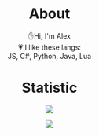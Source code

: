  <h1 align="center">About</h1>
  <p align="center">
    ✋Hi, I'm Alex<br>
    💗 I like these langs:<br>
    JS, C#, Python, Java, Lua<br>
  </p>

  <h1 align="center">Statistic</h1>

  <p align="center">
    <img style="border: none" src="https://github-readme-stats.vercel.app/api?username=UndefinedClear&theme=radical">
  </p>

  <p align="center">
    <img style="border: none" src="https://github-readme-stats.vercel.app/api/top-langs/?username=undefinedclear&size_weight=0.5&count_weight=0.5">
  </p>

<!-- <details>
  <summary>Statistic</summary>
  <p align="center">
    <img style="border: none" src="https://github-readme-stats.vercel.app/api?username=UndefinedClear&theme=radical">
  </p>
</details>

<details>
  <summary>All languages</summary>
<!--   <p align="center">
    <img style="border: none;" width="800px" height="800px" src="https://wakatime.com/share/@b85ae86e-9ff3-4efb-9353-5436495fd9a5/a5dbd5bf-12f1-455f-8e0d-574d47eb26ff.svg">
  </p> 
  <p align="center">
    <img src="https://github-readme-stats.vercel.app/api/top-langs/?username=undefinedclear&size_weight=0.5&count_weight=0.5">
  </p>
</details> -->

<!-- ## Pins
[![Gitparse](https://github-readme-stats.vercel.app/api/pin/?username=undefinedclear&repo=gitparse&show_owner=true)](https://github.com/UndefinedClear/Gitparse) -->

<!--
**UndefinedClear/UndefinedClear** is a ✨ _special_ ✨ repository because its `README.md` (this file) appears on your GitHub profile.

Here are some ideas to get you started:

- 🔭 I’m currently working on ...
- 🌱 I’m currently learning ...
- 👯 I’m looking to collaborate on ...
- 🤔 I’m looking for help with ...
- 💬 Ask me about ...
- 📫 How to reach me: ...
- 😄 Pronouns: ...
- ⚡ Fun fact: ...
-->
